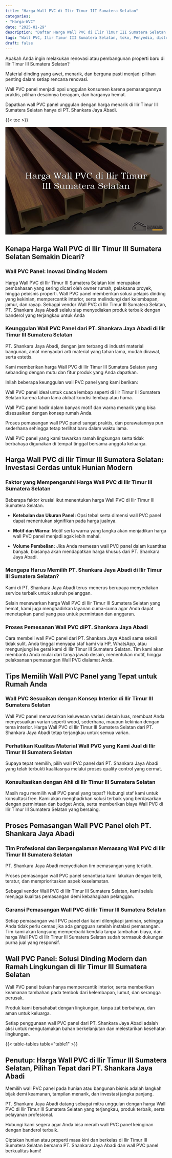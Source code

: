 ```yaml
---
title: "Harga Wall PVC di Ilir Timur III Sumatera Selatan"
categories: 
- "Harga-WVC"
date: "2025-01-29"
description: "Daftar Harga Wall PVC di Ilir Timur III Sumatera Selatan bagi hunian, perkantoran, serta toko. Panel berkualitas, beragam motif, warna modern, beserta jasa pemasangan dikerjakan oleh teknisi ahli dan kepastian resmi!|Servis distribusi Wall PVC di Ilir Timur III Sumatera Selatan bagi keperluan tempat tinggal, office, atau ritel, dengan panel berkualitas dan pemasangan oleh teknisi profesional dan jaminan resmi.|Pilihan Wall PVC di Ilir Timur III Sumatera Selatan yang terpercaya bagi rumah, kantor, serta toko, bersama material unggulan dan instalasi ditangani oleh tim profesional serta garansi resmi.|Penyediaan Wall PVC di Ilir Timur III Sumatera Selatan untuk hunian, perkantoran, dan ritel, beserta panel unggulan dan pemasangan dikerjakan oleh tenaga ahli ahli, dilengkapi beserta garansi resmi.}"
tags: "Wall PVC, Ilir Timur III Sumatera Selatan, toko, Penyedia, distributor"
draft: false
---
```


Apakah Anda ingin melakukan renovasi atau pembangunan properti baru di Ilir Timur III Sumatera Selatan?

Material dinding yang awet, menarik, dan berguna pasti menjadi pilihan penting dalam setiap rencana renovasi.

Wall PVC panel menjadi opsi unggulan konsumen karena pemasangannya praktis, pilihan desainnya beragam, dan harganya hemat.

Dapatkan wall PVC panel unggulan dengan harga menarik di Ilir Timur III Sumatera Selatan hanya di PT. Shankara Jaya Abadi.

{{< toc >}}

![Harga Wall PVC di Ilir Timur III Sumatera Selatan](/images/Harga-WVC/Harga-Wall-PVC-di-Ilir-Timur-III-Sumatera-Selatan.png)


## Kenapa Harga Wall PVC di Ilir Timur III Sumatera Selatan Semakin Dicari?

### Wall PVC Panel: Inovasi Dinding Modern

Harga Wall PVC di Ilir Timur III Sumatera Selatan kini merupakan pembahasan yang sering dicari oleh owner rumah, pelaksana proyek, hingga pebisnis properti. Wall PVC panel memberikan solusi pelapis dinding yang kekinian, mempercantik interior, serta melindungi dari kelembapan, jamur, dan rayap. Sebagai vendor Wall PVC di Ilir Timur III Sumatera Selatan, PT. Shankara Jaya Abadi selalu siap menyediakan produk terbaik dengan banderol yang terjangkau untuk Anda

### Keunggulan Wall PVC Panel dari PT. Shankara Jaya Abadi di Ilir Timur III Sumatera Selatan

PT. Shankara Jaya Abadi, dengan jam terbang di industri material bangunan, amat menyadari arti material yang tahan lama, mudah dirawat, serta estetis.

Kami memberikan harga Wall PVC di Ilir Timur III Sumatera Selatan yang sebanding dengan mutu dan fitur produk yang Anda dapatkan.

Inilah beberapa keunggulan wall PVC panel yang kami berikan:

Wall PVC panel ideal untuk cuaca lembap seperti di Ilir Timur III Sumatera Selatan karena tahan lama akibat kondisi lembap atau hama.

Wall PVC panel hadir dalam banyak motif dan warna menarik yang bisa disesuaikan dengan konsep rumah Anda.

Proses pemasangan wall PVC panel sangat praktis, dan perawatannya pun sederhana sehingga tetap terlihat baru dalam waktu lama.

Wall PVC panel yang kami tawarkan ramah lingkungan serta tidak berbahaya digunakan di tempat tinggal bersama anggota keluarga.

## Harga Wall PVC di Ilir Timur III Sumatera Selatan: Investasi Cerdas untuk Hunian Modern

### Faktor yang Mempengaruhi Harga Wall PVC di Ilir Timur III Sumatera Selatan

Beberapa faktor krusial ikut menentukan harga Wall PVC di Ilir Timur III Sumatera Selatan.

- **Ketebalan dan Ukuran Panel:** Opsi tebal serta dimensi wall PVC panel dapat menentukan signifikan pada harga jualnya.

- **Motif dan Warna:** Motif serta warna yang langka akan menjadikan harga wall PVC panel menjadi agak lebih mahal.

- **Volume Pembelian:** Jika Anda memesan wall PVC panel dalam kuantitas banyak, biasanya akan mendapatkan harga khusus dari PT. Shankara Jaya Abadi.

### Mengapa Harus Memilih PT. Shankara Jaya Abadi di Ilir Timur III Sumatera Selatan?

Kami di PT. Shankara Jaya Abadi terus-menerus berupaya menyediakan service terbaik untuk seluruh pelanggan.

Selain menawarkan harga Wall PVC di Ilir Timur III Sumatera Selatan yang hemat, kami juga menghadirkan layanan cuma-cuma agar Anda dapat menetapkan panel yang pas untuk permintaan dan anggaran.

### Proses Pemesanan Wall PVC diPT. Shankara Jaya Abadi

Cara membeli wall PVC panel dari PT. Shankara Jaya Abadi sama sekali tidak sulit. Anda tinggal menyapa staf kami via HP, WhatsApp, atau mengunjungi ke gerai kami di Ilir Timur III Sumatera Selatan. Tim kami akan membantu Anda mulai dari tanya jawab desain, menentukan motif, hingga pelaksanaan pemasangan Wall PVC dialamat Anda.

## Tips Memilih Wall PVC Panel yang Tepat untuk Rumah Anda

### Wall PVC Sesuaikan dengan Konsep Interior di Ilir Timur III Sumatera Selatan

Wall PVC panel menawarkan keluwesan variasi desain luas, membuat Anda menyesuaikan varian seperti wood, sederhana, maupun kekinian dengan tema interior. Harga Wall PVC di Ilir Timur III Sumatera Selatan dari PT. Shankara Jaya Abadi tetap terjangkau untuk semua varian.

### Perhatikan Kualitas Material Wall PVC yang Kami Jual di Ilir Timur III Sumatera Selatan

Supaya tepat memilih, pilih wall PVC panel dari PT. Shankara Jaya Abadi yang telah terbukti kualitasnya melalui proses quality control yang cermat.

### Konsultasikan dengan Ahli di Ilir Timur III Sumatera Selatan

Masih ragu memilih wall PVC panel yang tepat? Hubungi staf kami untuk konsultasi free. Kami akan menghadirkan solusi terbaik yang berdasarkan dengan permintaan dan budget Anda, serta memberikan biaya Wall PVC di Ilir Timur III Sumatera Selatan yang bersaing.

## Proses Pemasangan Wall PVC Panel oleh PT. Shankara Jaya Abadi

### Tim Profesional dan Berpengalaman Memasang Wall PVC di Ilir Timur III Sumatera Selatan

PT. Shankara Jaya Abadi menyediakan tim pemasangan yang terlatih.

Proses pemasangan wall PVC panel senantiasa kami lakukan dengan teliti, teratur, dan memprioritaskan aspek keselamatan.

Sebagai vendor Wall PVC di Ilir Timur III Sumatera Selatan, kami selalu menjaga kualitas pemasangan demi kebahagiaan pelanggan.

### Garansi Pemasangan Wall PVC di Ilir Timur III Sumatera Selatan

Setiap pemasangan wall PVC panel dari kami dilengkapi jaminan, sehingga Anda tidak perlu cemas jika ada gangguan setelah instalasi pemasangan. Tim kami akan langsung memperbaiki kendala tanpa tambahan biaya, dan harga Wall PVC di Ilir Timur III Sumatera Selatan sudah termasuk dukungan purna jual yang responsif.

## Wall PVC Panel: Solusi Dinding Modern dan Ramah Lingkungan di Ilir Timur III Sumatera Selatan

Wall PVC panel bukan hanya mempercantik interior, serta memberikan keamanan tambahan pada tembok dari kelembapan, lumut, dan serangga perusak.

Produk kami bersahabat dengan lingkungan, tanpa zat berbahaya, dan aman untuk keluarga.

Setiap penggunaan wall PVC panel dari PT. Shankara Jaya Abadi adalah aksi untuk mengutamakan bahan berkelanjutan dan melestarikan kesehatan lingkungan.

{{< table-tables table="table1" >}}

## Penutup: Harga Wall PVC di Ilir Timur III Sumatera Selatan, Pilihan Tepat dari PT. Shankara Jaya Abadi

Memilih wall PVC panel pada hunian atau bangunan bisnis adalah langkah bijak demi keamanan, tampilan menarik, dan investasi jangka panjang.

PT. Shankara Jaya Abadi datang sebagai mitra unggulan dengan harga Wall PVC di Ilir Timur III Sumatera Selatan yang terjangkau, produk terbaik, serta pelayanan profesional.

Hubungi kami segera agar Anda bisa meraih wall PVC panel keinginan dengan banderol terbaik.

Ciptakan hunian atau properti masa kini dan berkelas di Ilir Timur III Sumatera Selatan bersama PT. Shankara Jaya Abadi dan wall PVC panel berkualitas kami!